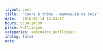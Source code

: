 ```yaml
---
layout: post
title:  "Cours à thème - mannequin de bois"
date:   2016-02-14 11:53:57
hours: 9:30-14:00
place: Puttlingen
categories: seminaire_puttlingen
inblog: false
note:
---
```

